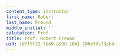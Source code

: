 ```yaml
---
content_type: instructor
first_name: Robert
last_name: Freund
middle_initial: ''
salutation: Prof.
title: Prof. Robert Freund
uid: 1dff9f22-7b49-a99b-1041-180e58cf3ab4
---
```

